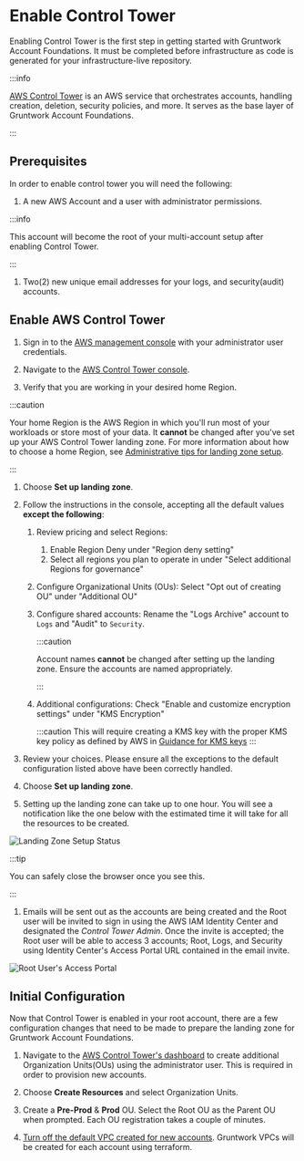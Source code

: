 # Enable Control Tower

Enabling Control Tower is the first step in getting started with Gruntwork Account Foundations. It must be completed
before infrastructure as code is generated for your infrastructure-live repository.

:::info

[AWS Control Tower](https://docs.aws.amazon.com/controltower/latest/userguide/what-is-control-tower.html) is an AWS service
that orchestrates accounts, handling creation, deletion, security policies, and more. It serves as the base layer of
Gruntwork Account Foundations.

:::

## Prerequisites

In order to enable control tower you will need the following:

1. A new AWS Account and a user with administrator permissions.

:::info

This account will become the root of your multi-account setup after enabling Control Tower.

:::

1. Two(2) new unique email addresses for your logs, and security(audit) accounts.


## Enable AWS Control Tower

1. Sign in to the [AWS management console](https://console.aws.amazon.com) with your administrator user credentials.

1. Navigate to the [AWS Control Tower console](https://console.aws.amazon.com/controltower).

1. Verify that you are working in your desired home Region.

  :::caution

  Your home Region is the AWS Region in which you'll run most of your workloads or store most of your data. It **cannot** be changed after you've set up your AWS Control Tower landing zone. For more information about how to choose a home Region, see [Administrative tips for landing zone setup](https://docs.aws.amazon.com/controltower/latest/userguide/tips-for-admin-setup.html).

  :::

1. Choose **Set up landing zone**.

1. Follow the instructions in the console, accepting all the default values **except the following**:

   1. Review pricing and select Regions:
      1. Enable Region Deny under "Region deny setting"
      1. Select all regions you plan to operate in under "Select additional Regions for governance"

   1. Configure Organizational Units (OUs): Select "Opt out of creating OU" under "Additional OU"

   1. Configure shared accounts: Rename the "Logs Archive" account to `Logs` and "Audit" to `Security`.

      :::caution

      Account names **cannot** be changed after setting up the landing zone. Ensure the accounts are named appropriately.

      :::
   1. Additional configurations: Check "Enable and customize encryption settings" under "KMS Encryption"

      :::caution
      This will require creating a KMS key with the proper KMS key policy as defined by AWS in [Guidance for KMS keys](https://docs.aws.amazon.com/en_us/controltower/latest/userguide//kms-guidance.html)
      :::

1. Review your choices. Please ensure all the exceptions to the default configuration listed above have been correctly handled.

1. Choose **Set up landing zone**.

1. Setting up the landing zone can take up to one hour. You will see a notification like the one below with the estimated time it will take for all the resources to be created.

  ![Landing Zone Setup Status](/img/devops-foundations/account/control-tower-setup-status.png)

  :::tip

  You can safely close the browser once you see this.

  :::

1. Emails will be sent out as the accounts are being created and the Root user will be invited to sign in using the AWS IAM Identity Center and designated the *Control Tower Admin*. Once the invite is accepted; the Root user will be able to access 3 accounts; Root, Logs, and Security using Identity Center's Access Portal URL contained in the email invite.

  ![Root User's Access Portal](/img/devops-foundations/account/root-user-access-portal.png)

## Initial Configuration

Now that Control Tower is enabled in your root account, there are a few configuration changes that need to be made to
prepare the landing zone for Gruntwork Account Foundations.

1. Navigate to the [AWS Control Tower's dashboard](https://console.aws.amazon.com/controltower/home/organization) to create additional Organization Units(OUs) using the administrator user. This is required in order to provision new accounts.

  1. Choose **Create Resources** and select Organization Units.
  1. Create a **Pre-Prod** & **Prod** OU. Select the Root OU as the Parent OU when prompted. Each OU registration takes a couple of minutes.

1. [Turn off the default VPC created for new accounts](https://docs.aws.amazon.com/controltower/latest/userguide/configure-without-vpc.html#create-without-vpc). Gruntwork VPCs will be created for each account using terraform.

